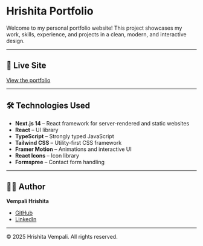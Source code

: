 # Hrishita Portfolio

Welcome to my personal portfolio website! This project showcases my work, skills, experience, and projects in a clean, modern, and interactive design.

---

## 🔗 Live Site

[View the portfolio](https://hrishita-portfolio-s48b.vercel.app/)

---

## 🛠 Technologies Used

- **Next.js 14** – React framework for server-rendered and static websites  
- **React** – UI library  
- **TypeScript** – Strongly typed JavaScript  
- **Tailwind CSS** – Utility-first CSS framework  
- **Framer Motion** – Animations and interactive UI  
- **React Icons** – Icon library  
- **Formspree** – Contact form handling  

---


## 👩‍💻 Author

**Vempali Hrishita**  
- [GitHub](https://github.com/VHrishita)  
- [LinkedIn](https://www.linkedin.com/in/vempali-hrishita-95b21b329/)  

---

© 2025 Hrishita Vempali. All rights reserved.
